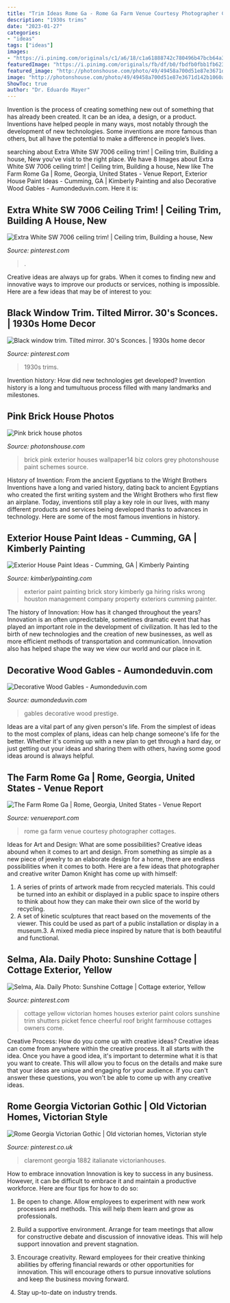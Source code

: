 ```yaml
---
title: "Trim Ideas Rome Ga - Rome Ga Farm Venue Courtesy Photographer Cottages"
description: "1930s trims"
date: "2023-01-27"
categories:
- "ideas"
tags: ["ideas"]
images:
- "https://i.pinimg.com/originals/c1/a6/18/c1a61888742c780496b47bcb64a33cad.jpg"
featuredImage: "https://i.pinimg.com/originals/fb/df/b0/fbdfb0fbb1fb623de950a317ac2ee43b.jpg"
featured_image: "http://photonshouse.com/photo/49/49458a700d51e87e3671d142b1060ae4.jpg"
image: "http://photonshouse.com/photo/49/49458a700d51e87e3671d142b1060ae4.jpg"
ShowToc: true
author: "Dr. Eduardo Mayer"
---
```



Invention is the process of creating something new out of something that has already been created. It can be an idea, a design, or a product. Inventions have helped people in many ways, most notably through the development of new technologies. Some inventions are more famous than others, but all have the potential to make a difference in people’s lives.

	

		
searching about Extra White SW 7006 ceiling trim! | Ceiling trim, Building a house, New you've visit to the right place. We have 8 Images about Extra White SW 7006 ceiling trim! | Ceiling trim, Building a house, New like The Farm Rome Ga | Rome, Georgia, United States - Venue Report, Exterior House Paint Ideas - Cumming, GA | Kimberly Painting and also Decorative Wood Gables - Aumondeduvin.com. Here it is:
		
    
## Extra White SW 7006 Ceiling Trim! | Ceiling Trim, Building A House, New

<img loading=lazy src="https://i.pinimg.com/736x/76/eb/3a/76eb3a6e06af220261561afdd2f91fe6.jpg" onerror="this.onerror=null;this.src='https://tse2.mm.bing.net/th?id=OIP.9HLQrDQlPkoiDclQa6j-gwHaHa&amp;pid=15.1';" alt="Extra White SW 7006 ceiling trim! | Ceiling trim, Building a house, New">

_Source: pinterest.com_

>. 

	

Creative ideas are always up for grabs. When it comes to finding new and innovative ways to improve our products or services, nothing is impossible. Here are a few ideas that may be of interest to you: 

    
## Black Window Trim. Tilted Mirror. 30&#039;s Sconces. | 1930s Home Decor

<img loading=lazy src="https://i.pinimg.com/originals/c1/a6/18/c1a61888742c780496b47bcb64a33cad.jpg" onerror="this.onerror=null;this.src='https://tse2.mm.bing.net/th?id=OIP.VCN-peVi9yX_IPHmvxYFWQAAAA&amp;pid=15.1';" alt="Black window trim. Tilted mirror. 30&#039;s Sconces. | 1930s home decor">

_Source: pinterest.com_

>1930s trims. 

	

Invention history: How did new technologies get developed?
Invention history is a long and tumultuous process filled with many landmarks and milestones.

    
## Pink Brick House Photos

<img loading=lazy src="http://photonshouse.com/photo/49/49458a700d51e87e3671d142b1060ae4.jpg" onerror="this.onerror=null;this.src='https://tse3.mm.bing.net/th?id=OIP.nkPDIsk5Xyq-U_FQecPb9wEsDh&amp;pid=15.1';" alt="Pink brick house photos">

_Source: photonshouse.com_

>brick pink exterior houses wallpaper14 biz colors grey photonshouse paint schemes source. 

	

History of Invention: From the ancient Egyptians to the Wright Brothers
Inventions have a long and varied history, dating back to ancient Egyptians who created the first writing system and the Wright Brothers who first flew an airplane. Today, inventions still play a key role in our lives, with many different products and services being developed thanks to advances in technology. Here are some of the most famous inventions in history.

    
## Exterior House Paint Ideas - Cumming, GA | Kimberly Painting

<img loading=lazy src="https://kimberlypainting.com/wp-content/uploads/2019/03/Exterior-Painter-Kimberly-Painting-Cumming-GA-Exterior-House-Paint-Ideas-Two-Story-with-Red-Brick-812x400.jpg" onerror="this.onerror=null;this.src='https://tse1.mm.bing.net/th?id=OIP.6__ny0W895O7eAOtxQMXYgHaDp&amp;pid=15.1';" alt="Exterior House Paint Ideas - Cumming, GA | Kimberly Painting">

_Source: kimberlypainting.com_

>exterior paint painting brick story kimberly ga hiring risks wrong houston management company property exteriors cumming painter. 

	

The history of Innovation: How has it changed throughout the years?
Innovation is an often unpredictable, sometimes dramatic event that has played an important role in the development of civilization. It has led to the birth of new technologies and the creation of new businesses, as well as more efficient methods of transportation and communication. Innovation also has helped shape the way we view our world and our place in it.

    
## Decorative Wood Gables - Aumondeduvin.com

<img loading=lazy src="https://prestigediy.com/wp-content/uploads/sites/4/2017/08/gables-5.jpg" onerror="this.onerror=null;this.src='https://tse3.mm.bing.net/th?id=OIP.wsdKJi-n3HcjKls8TwySJgHaE8&amp;pid=15.1';" alt="Decorative Wood Gables - Aumondeduvin.com">

_Source: aumondeduvin.com_

>gables decorative wood prestige. 

	

Ideas are a vital part of any given person's life. From the simplest of ideas to the most complex of plans, ideas can help change someone's life for the better. Whether it's coming up with a new plan to get through a hard day, or just getting out your ideas and sharing them with others, having some good ideas around is always helpful.

    
## The Farm Rome Ga | Rome, Georgia, United States - Venue Report

<img loading=lazy src="https://d3emaq2p21aram.cloudfront.net/media/cache/venue_carousel/uploads/2015/12/12112426_1213737968652576_4307774217408797216_n.jpg" onerror="this.onerror=null;this.src='https://tse3.mm.bing.net/th?id=OIP.Qq-IQLmu8DeFl8P6bdCJ8QHaE8&amp;pid=15.1';" alt="The Farm Rome Ga | Rome, Georgia, United States - Venue Report">

_Source: venuereport.com_

>rome ga farm venue courtesy photographer cottages. 

	

Ideas for Art and Design: What are some possibilities?
Creative ideas abound when it comes to art and design. From something as simple as a new piece of jewelry to an elaborate design for a home, there are endless possibilities when it comes to both. Here are a few ideas that photographer and creative writer Damon Knight has come up with himself:
1. A series of prints of artwork made from recycled materials. This could be turned into an exhibit or displayed in a public space to inspire others to think about how they can make their own slice of the world by recycling.
2. A set of kinetic sculptures that react based on the movements of the viewer. This could be used as part of a public installation or display in a museum.3. A mixed media piece inspired by nature that is both beautiful and functional.

    
## Selma, Ala. Daily Photo: Sunshine Cottage | Cottage Exterior, Yellow

<img loading=lazy src="https://i.pinimg.com/originals/fb/df/b0/fbdfb0fbb1fb623de950a317ac2ee43b.jpg" onerror="this.onerror=null;this.src='https://tse3.mm.bing.net/th?id=OIP.sS-ZlSeofwRv9GPW8TbOsQHaFZ&amp;pid=15.1';" alt="Selma, Ala. Daily Photo: Sunshine Cottage | Cottage exterior, Yellow">

_Source: pinterest.com_

>cottage yellow victorian homes houses exterior paint colors sunshine trim shutters picket fence cheerful roof bright farmhouse cottages owners come. 

	

Creative Process: How do you come up with creative ideas?
Creative ideas can come from anywhere within the creative process. It all starts with the idea. Once you have a good idea, it's important to determine what it is that you want to create. This will allow you to focus on the details and make sure that your ideas are unique and engaging for your audience. If you can't answer these questions, you won't be able to come up with any creative ideas.

    
## Rome Georgia Victorian Gothic | Old Victorian Homes, Victorian Style

<img loading=lazy src="https://i.pinimg.com/originals/2b/3f/d0/2b3fd0f30a7e1deffbe35c588fe40bd2.jpg" onerror="this.onerror=null;this.src='https://tse4.mm.bing.net/th?id=OIP.4JtSaxM8iAOTQkVI54OtTgHaJ4&amp;pid=15.1';" alt="Rome Georgia Victorian Gothic | Old victorian homes, Victorian style">

_Source: pinterest.co.uk_

>claremont georgia 1882 italianate victorianhouses. 

	

How to embrace innovation
Innovation is key to success in any business. However, it can be difficult to embrace it and maintain a productive workforce. Here are four tips for how to do so:
1) Be open to change. Allow employees to experiment with new work processes and methods. This will help them learn and grow as professionals.

2) Build a supportive environment. Arrange for team meetings that allow for constructive debate and discussion of innovative ideas. This will help support innovation and prevent stagnation.

3) Encourage creativity. Reward employees for their creative thinking abilities by offering financial rewards or other opportunities for innovation. This will encourage others to pursue innovative solutions and keep the business moving forward.

4) Stay up-to-date on industry trends.

